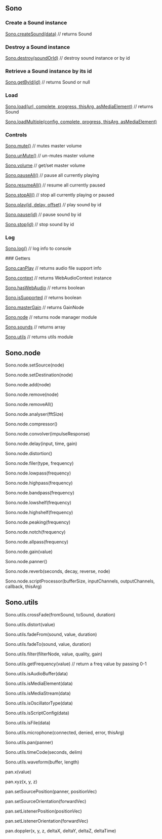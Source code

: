## Sono


### Create a Sound instance

[Sono.createSound(data)](Sono.md#createsound) // returns Sound


### Destroy a Sound instance

[Sono.destroy(soundOrId)](Sono.md#destroy) // destroy sound instance or by id


### Retrieve a Sound instance by its id

[Sono.getById(id)](Sono.md#getbyid) // returns Sound or null


### Load

[Sono.load(url, complete, progress, thisArg, asMediaElement)](Sono.md#load) // returns Sound

[Sono.loadMultiple(config, complete, progress, thisArg, asMediaElement)](Sono.md#load)


### Controls

[Sono.mute()](Sono.md#controls) // mutes master volume

[Sono.unMute()](Sono.md#controls) // un-mutes master volume

[Sono.volume](Sono.md#controls) // get/set master volume

[Sono.pauseAll()](Sono.md#controls) // pause all currently playing

[Sono.resumeAll()](Sono.md#controls) // resume all currently paused

[Sono.stopAll()](Sono.md#controls) // stop all currently playing or paused

[Sono.play(id, delay, offset)](Sono.md#controls) // play sound by id

[Sono.pause(id)](Sono.md#controls) // pause sound by id

[Sono.stop(id)](Sono.md#controls) // stop sound by id


### Log

[Sono.log()](Sono.md#log) // log info to console


### Getters

[Sono.canPlay](Sono.md#canplay) // returns audio file support info

[Sono.context](Sono.md#context) // returns WebAudioContext instance

[Sono.hasWebAudio](Sono.md#haswebaudio) // returns boolean

[Sono.isSupported](Sono.md#issupported) // returns boolean

[Sono.masterGain](Sono.md#mastergain) // returns GainNode

[Sono.node](Sono.md#node) // returns node manager module

[Sono.sounds](Sono.md#sounds) // returns array

[Sono.utils](Sono.md#utils) // returns utils module



## Sono.node



Sono.node.setSource(node)

Sono.node.setDestination(node)

Sono.node.add(node)

Sono.node.remove(node)

Sono.node.removeAll()

Sono.node.analyser(fftSize)

Sono.node.compressor()

Sono.node.convolver(impulseResponse)

Sono.node.delay(input, time, gain)

Sono.node.distortion()

Sono.node.filer(type, frequency)

Sono.node.lowpass(frequency)

Sono.node.highpass(frequency)

Sono.node.bandpass(frequency)

Sono.node.lowshelf(frequency)

Sono.node.highshelf(frequency)

Sono.node.peaking(frequency)

Sono.node.notch(frequency)

Sono.node.allpass(frequency)

Sono.node.gain(value)

Sono.node.panner()

Sono.node.reverb(seconds, decay, reverse, node)

Sono.node.scriptProcessor(bufferSize, inputChannels, outputChannels, callback, thisArg)


## Sono.utils

Sono.utils.crossFade(fromSound, toSound, duration)

Sono.utils.distort(value)

Sono.utils.fadeFrom(sound, value, duration)

Sono.utils.fadeTo(sound, value, duration)

Sono.utils.filter(filterNode, value, quality, gain)

Sono.utils.getFrequency(value) // return a freq value by passing 0-1

Sono.utils.isAudioBuffer(data)

Sono.utils.isMediaElement(data)

Sono.utils.isMediaStream(data)

Sono.utils.isOscillatorType(data)

Sono.utils.isScriptConfig(data)

Sono.utils.isFile(data)

Sono.utils.microphone(connected, denied, error, thisArg)

Sono.utils.pan(panner)

Sono.utils.timeCode(seconds, delim)

Sono.utils.waveform(buffer, length)



pan.x(value)

pan.xyz(x, y, z)

pan.setSourcePosition(panner, positionVec)

pan.setSourceOrientation(forwardVec)

pan.setListenerPosition(positionVec)

pan.setListenerOrientation(forwardVec)

pan.doppler(x, y, z, deltaX, deltaY, deltaZ, deltaTime)

